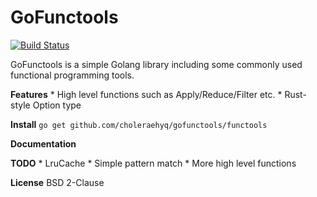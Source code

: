#  GoFunctools

[![Build Status](https://travis-ci.org/choleraehyq/gofunctools.svg?branch=master)](https://travis-ci.org/choleraehyq/gofunctools)

GoFunctools is a simple Golang library including some commonly used functional programming tools. 

**Features**
      * High level functions such as Apply/Reduce/Filter etc.
      * Rust-style Option type

**Install**
       `go get github.com/choleraehyq/gofunctools/functools`

**Documentation**
    

**TODO**
      * LruCache
      * Simple pattern match
      * More high level functions

**License**
       BSD 2-Clause
